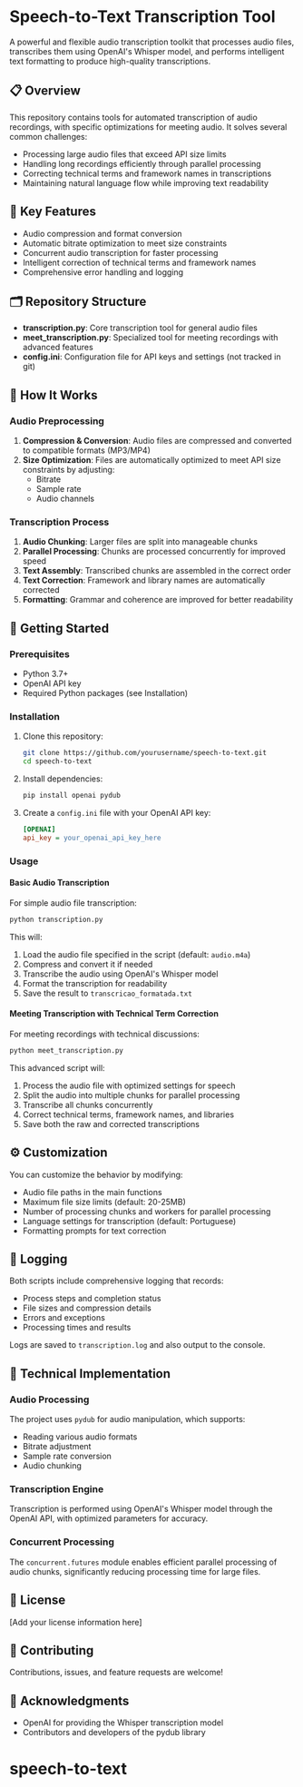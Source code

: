# Speech-to-Text Transcription Tool

A powerful and flexible audio transcription toolkit that processes audio files, transcribes them using OpenAI's Whisper model, and performs intelligent text formatting to produce high-quality transcriptions.

## 📋 Overview

This repository contains tools for automated transcription of audio recordings, with specific optimizations for meeting audio. It solves several common challenges:

- Processing large audio files that exceed API size limits
- Handling long recordings efficiently through parallel processing
- Correcting technical terms and framework names in transcriptions
- Maintaining natural language flow while improving text readability

## 🔑 Key Features

- Audio compression and format conversion
- Automatic bitrate optimization to meet size constraints
- Concurrent audio transcription for faster processing
- Intelligent correction of technical terms and framework names
- Comprehensive error handling and logging

## 🗂️ Repository Structure

- **transcription.py**: Core transcription tool for general audio files
- **meet_transcription.py**: Specialized tool for meeting recordings with advanced features
- **config.ini**: Configuration file for API keys and settings (not tracked in git)

## 🧠 How It Works

### Audio Preprocessing

1. **Compression & Conversion**: Audio files are compressed and converted to compatible formats (MP3/MP4)
2. **Size Optimization**: Files are automatically optimized to meet API size constraints by adjusting:
   - Bitrate
   - Sample rate
   - Audio channels

### Transcription Process

1. **Audio Chunking**: Larger files are split into manageable chunks
2. **Parallel Processing**: Chunks are processed concurrently for improved speed
3. **Text Assembly**: Transcribed chunks are assembled in the correct order
4. **Text Correction**: Framework and library names are automatically corrected
5. **Formatting**: Grammar and coherence are improved for better readability

## 🚀 Getting Started

### Prerequisites

- Python 3.7+
- OpenAI API key
- Required Python packages (see Installation)

### Installation

1. Clone this repository:
   ```bash
   git clone https://github.com/yourusername/speech-to-text.git
   cd speech-to-text
   ```

2. Install dependencies:
   ```bash
   pip install openai pydub
   ```

3. Create a `config.ini` file with your OpenAI API key:
   ```ini
   [OPENAI]
   api_key = your_openai_api_key_here
   ```

### Usage

#### Basic Audio Transcription

For simple audio file transcription:

```bash
python transcription.py
```

This will:
1. Load the audio file specified in the script (default: `audio.m4a`)
2. Compress and convert it if needed
3. Transcribe the audio using OpenAI's Whisper model
4. Format the transcription for readability
5. Save the result to `transcricao_formatada.txt`

#### Meeting Transcription with Technical Term Correction

For meeting recordings with technical discussions:

```bash
python meet_transcription.py
```

This advanced script will:
1. Process the audio file with optimized settings for speech
2. Split the audio into multiple chunks for parallel processing
3. Transcribe all chunks concurrently
4. Correct technical terms, framework names, and libraries
5. Save both the raw and corrected transcriptions

## ⚙️ Customization

You can customize the behavior by modifying:

- Audio file paths in the main functions
- Maximum file size limits (default: 20-25MB)
- Number of processing chunks and workers for parallel processing
- Language settings for transcription (default: Portuguese)
- Formatting prompts for text correction

## 📝 Logging

Both scripts include comprehensive logging that records:
- Process steps and completion status
- File sizes and compression details
- Errors and exceptions
- Processing times and results

Logs are saved to `transcription.log` and also output to the console.

## 🔧 Technical Implementation

### Audio Processing

The project uses `pydub` for audio manipulation, which supports:
- Reading various audio formats
- Bitrate adjustment
- Sample rate conversion
- Audio chunking

### Transcription Engine

Transcription is performed using OpenAI's Whisper model through the OpenAI API, with optimized parameters for accuracy.

### Concurrent Processing

The `concurrent.futures` module enables efficient parallel processing of audio chunks, significantly reducing processing time for large files.

## 📄 License

[Add your license information here]

## 🤝 Contributing

Contributions, issues, and feature requests are welcome!

## 🙏 Acknowledgments

- OpenAI for providing the Whisper transcription model
- Contributors and developers of the pydub library
# speech-to-text